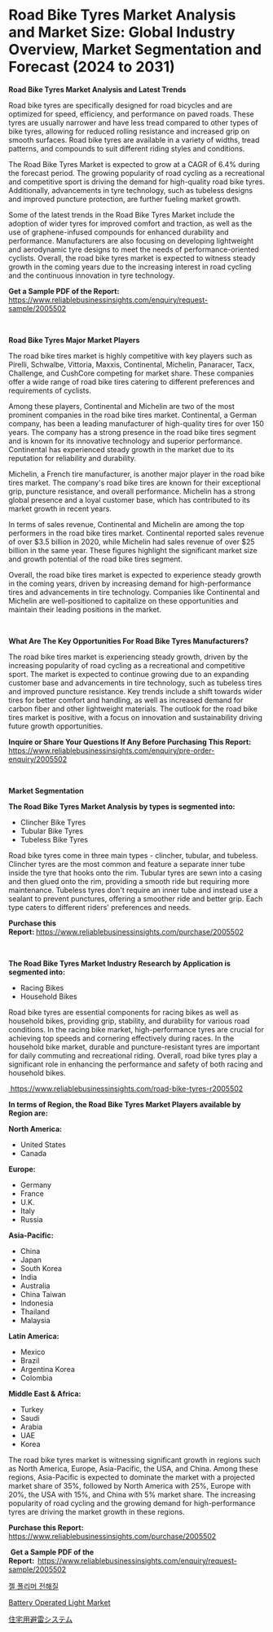 <p><h1>Road Bike Tyres Market Analysis and Market Size: Global Industry Overview, Market Segmentation and Forecast (2024 to 2031)</h1></p><p><strong>Road Bike Tyres Market Analysis and Latest Trends</strong></p>
<p><p>Road bike tyres are specifically designed for road bicycles and are optimized for speed, efficiency, and performance on paved roads. These tyres are usually narrower and have less tread compared to other types of bike tyres, allowing for reduced rolling resistance and increased grip on smooth surfaces. Road bike tyres are available in a variety of widths, tread patterns, and compounds to suit different riding styles and conditions.</p><p>The Road Bike Tyres Market is expected to grow at a CAGR of 6.4% during the forecast period. The growing popularity of road cycling as a recreational and competitive sport is driving the demand for high-quality road bike tyres. Additionally, advancements in tyre technology, such as tubeless designs and improved puncture protection, are further fueling market growth.</p><p>Some of the latest trends in the Road Bike Tyres Market include the adoption of wider tyres for improved comfort and traction, as well as the use of graphene-infused compounds for enhanced durability and performance. Manufacturers are also focusing on developing lightweight and aerodynamic tyre designs to meet the needs of performance-oriented cyclists. Overall, the road bike tyres market is expected to witness steady growth in the coming years due to the increasing interest in road cycling and the continuous innovation in tyre technology.</p></p>
<p><strong>Get a Sample PDF of the Report:&nbsp;</strong> <a href="https://www.reliablebusinessinsights.com/enquiry/request-sample/2005502">https://www.reliablebusinessinsights.com/enquiry/request-sample/2005502</a></p>
<p>&nbsp;</p>
<p><strong>Road Bike Tyres Major Market Players</strong></p>
<p><p>The road bike tires market is highly competitive with key players such as Pirelli, Schwalbe, Vittoria, Maxxis, Continental, Michelin, Panaracer, Tacx, Challenge, and CushCore competing for market share. These companies offer a wide range of road bike tires catering to different preferences and requirements of cyclists.</p><p>Among these players, Continental and Michelin are two of the most prominent companies in the road bike tires market. Continental, a German company, has been a leading manufacturer of high-quality tires for over 150 years. The company has a strong presence in the road bike tires segment and is known for its innovative technology and superior performance. Continental has experienced steady growth in the market due to its reputation for reliability and durability.</p><p>Michelin, a French tire manufacturer, is another major player in the road bike tires market. The company's road bike tires are known for their exceptional grip, puncture resistance, and overall performance. Michelin has a strong global presence and a loyal customer base, which has contributed to its market growth in recent years.</p><p>In terms of sales revenue, Continental and Michelin are among the top performers in the road bike tires market. Continental reported sales revenue of over $3.5 billion in 2020, while Michelin had sales revenue of over $25 billion in the same year. These figures highlight the significant market size and growth potential of the road bike tires segment.</p><p>Overall, the road bike tires market is expected to experience steady growth in the coming years, driven by increasing demand for high-performance tires and advancements in tire technology. Companies like Continental and Michelin are well-positioned to capitalize on these opportunities and maintain their leading positions in the market.</p></p>
<p>&nbsp;</p>
<p><strong>What Are The Key Opportunities For Road Bike Tyres Manufacturers?</strong></p>
<p><p>The road bike tires market is experiencing steady growth, driven by the increasing popularity of road cycling as a recreational and competitive sport. The market is expected to continue growing due to an expanding customer base and advancements in tire technology, such as tubeless tires and improved puncture resistance. Key trends include a shift towards wider tires for better comfort and handling, as well as increased demand for carbon fiber and other lightweight materials. The outlook for the road bike tires market is positive, with a focus on innovation and sustainability driving future growth opportunities.</p></p>
<p><strong>Inquire or Share Your Questions If Any Before Purchasing This Report:</strong> <a href="https://www.reliablebusinessinsights.com/enquiry/pre-order-enquiry/2005502">https://www.reliablebusinessinsights.com/enquiry/pre-order-enquiry/2005502</a></p>
<p>&nbsp;</p>
<p><strong>Market Segmentation</strong></p>
<p><strong>The Road Bike Tyres Market Analysis by types is segmented into:</strong></p>
<p><ul><li>Clincher Bike Tyres</li><li>Tubular Bike Tyres</li><li>Tubeless Bike Tyres</li></ul></p>
<p><p>Road bike tyres come in three main types - clincher, tubular, and tubeless. Clincher tyres are the most common and feature a separate inner tube inside the tyre that hooks onto the rim. Tubular tyres are sewn into a casing and then glued onto the rim, providing a smooth ride but requiring more maintenance. Tubeless tyres don't require an inner tube and instead use a sealant to prevent punctures, offering a smoother ride and better grip. Each type caters to different riders' preferences and needs.</p></p>
<p><strong>Purchase this Report:&nbsp;</strong><a href="https://www.reliablebusinessinsights.com/purchase/2005502">https://www.reliablebusinessinsights.com/purchase/2005502</a></p>
<p>&nbsp;</p>
<p><strong>The Road Bike Tyres Market Industry Research by Application is segmented into:</strong></p>
<p><ul><li>Racing Bikes</li><li>Household Bikes</li></ul></p>
<p><p>Road bike tyres are essential components for racing bikes as well as household bikes, providing grip, stability, and durability for various road conditions. In the racing bike market, high-performance tyres are crucial for achieving top speeds and cornering effectively during races. In the household bike market, durable and puncture-resistant tyres are important for daily commuting and recreational riding. Overall, road bike tyres play a significant role in enhancing the performance and safety of both racing and household bikes.</p></p>
<p><a href="https://www.reliablebusinessinsights.com/road-bike-tyres-r2005502">&nbsp;https://www.reliablebusinessinsights.com/road-bike-tyres-r2005502</a></p>
<p><strong>In terms of Region, the Road Bike Tyres Market Players available by Region are:</strong></p>
<p>
    <p> <strong> North America: </strong>
        <ul>
            <li>United States</li>
            <li>Canada</li>
        </ul>
        </p> 
    <p> <strong> Europe: </strong>
        <ul>
            <li>Germany</li>
            <li>France</li>
            <li>U.K.</li>
            <li>Italy</li>
            <li>Russia</li>
        </ul>
        </p> 
    <p> <strong> Asia-Pacific: </strong>
        <ul>
            <li>China</li>
            <li>Japan</li>
            <li>South Korea</li>
            <li>India</li>
            <li>Australia</li>
            <li>China Taiwan</li>
            <li>Indonesia</li>
            <li>Thailand</li>
            <li>Malaysia</li>
        </ul>
        </p> 
    <p> <strong> Latin America: </strong>
        <ul>
            <li>Mexico</li>
            <li>Brazil</li>
            <li>Argentina Korea</li>
            <li>Colombia</li>
        </ul>
        </p> 
    <p> <strong> Middle East & Africa: </strong>
        <ul>
            <li>Turkey</li>
            <li>Saudi</li>
            <li>Arabia</li>
            <li>UAE</li>
            <li>Korea</li>
        </ul>
    </p>
    </p>
<p><p>The road bike tyres market is witnessing significant growth in regions such as North America, Europe, Asia-Pacific, the USA, and China. Among these regions, Asia-Pacific is expected to dominate the market with a projected market share of 35%, followed by North America with 25%, Europe with 20%, the USA with 15%, and China with 5% market share. The increasing popularity of road cycling and the growing demand for high-performance tyres are driving the market growth in these regions.</p></p>
<p><strong>Purchase this Report: </strong><a href="https://www.reliablebusinessinsights.com/purchase/2005502">https://www.reliablebusinessinsights.com/purchase/2005502</a></p>
<p>&nbsp;<strong>Get a Sample PDF of the Report:&nbsp;&nbsp;</strong><a href="https://www.reliablebusinessinsights.com/enquiry/request-sample/2005502">https://www.reliablebusinessinsights.com/enquiry/request-sample/2005502</a></p>
<p><strong></strong></p>
<p><p><a href="https://github.com/raap8632/Market-Research-Report-List-2/blob/main/542693839738.md">젤 폴리머 전해질</a></p><p><a href="https://github.com/kimjmgeh81/Market-Research-Report-List-1/blob/main/battery-operated-light-market.md">Battery Operated Light Market</a></p><p><a href="https://github.com/DwightHuels1/Market-Research-Report-List-2/blob/main/721718930369.md">住宅用避雷システム</a></p></p>